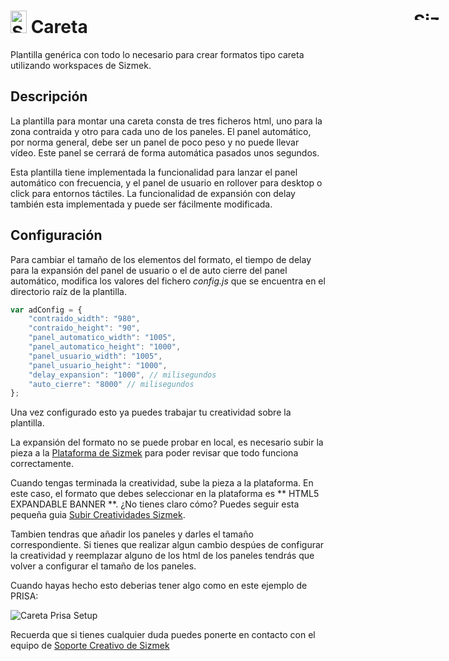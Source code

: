 # <a href="https://platform.mediamind.com"><img src="http://www.sizmek.es/eb/users/javiegido_/__logos/HTML5.png" alt="Sizmek" width="26" height="36" /></a> Careta <a href="https://platform.mediamind.com" style="position:absolute;right:30px;"><img src="http://www.sizmek.es/eb/users/javiegido_/__logos/logo-dark.png" alt="Sizmek" width="57" height="15" /></a>

Plantilla genérica con todo lo necesario para crear formatos tipo careta utilizando workspaces de Sizmek.

## Descripción

La plantilla para montar una careta consta de tres ficheros html, uno para la zona contraida y otro para cada uno de los paneles. El panel automático, por norma general, debe ser un panel de poco peso y no puede llevar vídeo. Este panel se cerrará de forma automática pasados unos segundos.

Esta plantilla tiene implementada la funcionalidad para lanzar el panel automático con frecuencia, y el panel de usuario en rollover para desktop o click para entornos táctiles. La funcionalidad de expansión con delay también esta implementada y puede ser fácilmente modificada.


## Configuración 

Para cambiar el tamaño de los elementos del formato, el tiempo de delay para la expansión del panel de usuario o el de auto cierre del panel automático, modifica los valores del fichero *config.js* que se encuentra en el directorio raíz de la plantilla.

```javascript
var adConfig = {
    "contraido_width": "980",
    "contraido_height": "90",
    "panel_automatico_width": "1005",
    "panel_automatico_height": "1000",
    "panel_usuario_width": "1005",
    "panel_usuario_height": "1000",
    "delay_expansion": "1000", // milisegundos
    "auto_cierre": "8000" // milisegundos
};
```

Una vez configurado esto ya puedes trabajar tu creatividad sobre la plantilla.

La expansión del formato no se puede probar en local, es necesario subir la pieza a la [Plataforma de Sizmek](https://platform.mediamind.com) para poder revisar que todo funciona correctamente.

Cuando tengas terminada la creatividad, sube la pieza a la plataforma. En este caso, el formato que debes seleccionar en la plataforma es ** HTML5 EXPANDABLE BANNER **. ¿No tienes claro cómo? Puedes seguir esta pequeña guia [Subir Creatividades Sizmek](http://sizmek.es/wiki/doku.php?id=subir_creatividades_html5).

Tambien tendras que añadir los paneles y darles el tamaño correspondiente. Si tienes que realizar algun cambio despúes de configurar la creatividad y reemplazar alguno de los html de los paneles tendrás que volver a configurar el tamaño de los paneles.

Cuando hayas hecho esto deberias tener algo como en este ejemplo de PRISA:

![Careta Prisa Setup](https://cloud.githubusercontent.com/assets/15161388/10549741/313276aa-7443-11e5-8c04-3b7df87db5a6.png)

Recuerda que si tienes cualquier duda puedes ponerte en contacto con el equipo de <a href="mailto:creativesupport-spain@sizmek.com">Soporte Creativo de Sizmek</a>
